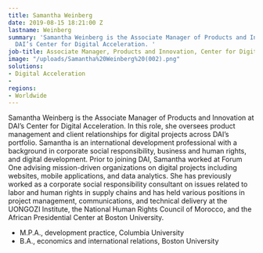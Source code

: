 ```yaml
---
title: Samantha Weinberg
date: 2019-08-15 18:21:00 Z
lastname: Weinberg
summary: 'Samantha Weinberg is the Associate Manager of Products and Innovation at
  DAI’s Center for Digital Acceleration. '
job-title: Associate Manager, Products and Innovation, Center for Digital Acceleration
image: "/uploads/Samantha%20Weinberg%20(002).png"
solutions:
- Digital Acceleration
- 
regions:
- Worldwide
---
```


Samantha Weinberg is the Associate Manager of Products and Innovation at DAI’s Center for Digital Acceleration. In this role, she oversees product management and client relationships for digital projects across DAI’s portfolio. Samantha is an international development professional with a background in corporate social responsibility, business and human rights, and digital development. Prior to joining DAI, Samantha worked at Forum One advising mission-driven organizations on digital projects including websites, mobile applications, and data analytics. She has previously worked as a corporate social responsibility consultant on issues related to labor and human rights in supply chains and has held various positions in project management, communications, and technical delivery at the UONGOZI Institute, the National Human Rights Council of Morocco, and the African Presidential Center at Boston University. 

* M.P.A., development practice, Columbia University
* B.A., economics and international relations, Boston University